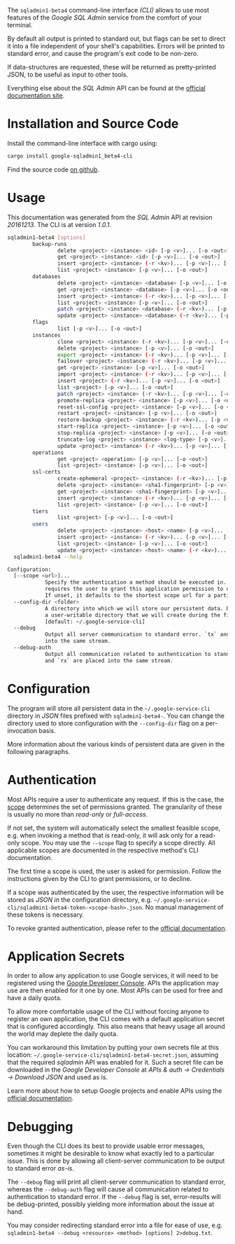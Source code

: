 <!---
DO NOT EDIT !
This file was generated automatically from 'src/mako/cli/README.md.mako'
DO NOT EDIT !
-->
The `sqladmin1-beta4` command-line interface *(CLI)* allows to use most features of the *Google SQL Admin* service from the comfort of your terminal.

By default all output is printed to standard out, but flags can be set to direct it into a file independent of your shell's
capabilities. Errors will be printed to standard error, and cause the program's exit code to be non-zero.

If data-structures are requested, these will be returned as pretty-printed JSON, to be useful as input to other tools.

Everything else about the *SQL Admin* API can be found at the
[official documentation site](https://cloud.google.com/sql/docs/reference/latest).

# Installation and Source Code

Install the command-line interface with cargo using:

```bash
cargo install google-sqladmin1_beta4-cli
```

Find the source code [on github](https://github.com/Byron/google-apis-rs/tree/master/gen/sqladmin1_beta4-cli).

# Usage

This documentation was generated from the *SQL Admin* API at revision *20161213*. The CLI is at version *1.0.1*.

```bash
sqladmin1-beta4 [options]
        backup-runs
                delete <project> <instance> <id> [-p <v>]... [-o <out>]
                get <project> <instance> <id> [-p <v>]... [-o <out>]
                insert <project> <instance> (-r <kv>)... [-p <v>]... [-o <out>]
                list <project> <instance> [-p <v>]... [-o <out>]
        databases
                delete <project> <instance> <database> [-p <v>]... [-o <out>]
                get <project> <instance> <database> [-p <v>]... [-o <out>]
                insert <project> <instance> (-r <kv>)... [-p <v>]... [-o <out>]
                list <project> <instance> [-p <v>]... [-o <out>]
                patch <project> <instance> <database> (-r <kv>)... [-p <v>]... [-o <out>]
                update <project> <instance> <database> (-r <kv>)... [-p <v>]... [-o <out>]
        flags
                list [-p <v>]... [-o <out>]
        instances
                clone <project> <instance> (-r <kv>)... [-p <v>]... [-o <out>]
                delete <project> <instance> [-p <v>]... [-o <out>]
                export <project> <instance> (-r <kv>)... [-p <v>]... [-o <out>]
                failover <project> <instance> (-r <kv>)... [-p <v>]... [-o <out>]
                get <project> <instance> [-p <v>]... [-o <out>]
                import <project> <instance> (-r <kv>)... [-p <v>]... [-o <out>]
                insert <project> (-r <kv>)... [-p <v>]... [-o <out>]
                list <project> [-p <v>]... [-o <out>]
                patch <project> <instance> (-r <kv>)... [-p <v>]... [-o <out>]
                promote-replica <project> <instance> [-p <v>]... [-o <out>]
                reset-ssl-config <project> <instance> [-p <v>]... [-o <out>]
                restart <project> <instance> [-p <v>]... [-o <out>]
                restore-backup <project> <instance> (-r <kv>)... [-p <v>]... [-o <out>]
                start-replica <project> <instance> [-p <v>]... [-o <out>]
                stop-replica <project> <instance> [-p <v>]... [-o <out>]
                truncate-log <project> <instance> <log-type> [-p <v>]... [-o <out>]
                update <project> <instance> (-r <kv>)... [-p <v>]... [-o <out>]
        operations
                get <project> <operation> [-p <v>]... [-o <out>]
                list <project> <instance> [-p <v>]... [-o <out>]
        ssl-certs
                create-ephemeral <project> <instance> (-r <kv>)... [-p <v>]... [-o <out>]
                delete <project> <instance> <sha1-fingerprint> [-p <v>]... [-o <out>]
                get <project> <instance> <sha1-fingerprint> [-p <v>]... [-o <out>]
                insert <project> <instance> (-r <kv>)... [-p <v>]... [-o <out>]
                list <project> <instance> [-p <v>]... [-o <out>]
        tiers
                list <project> [-p <v>]... [-o <out>]
        users
                delete <project> <instance> <host> <name> [-p <v>]... [-o <out>]
                insert <project> <instance> (-r <kv>)... [-p <v>]... [-o <out>]
                list <project> <instance> [-p <v>]... [-o <out>]
                update <project> <instance> <host> <name> (-r <kv>)... [-p <v>]... [-o <out>]
  sqladmin1-beta4 --help

Configuration:
  [--scope <url>]...
            Specify the authentication a method should be executed in. Each scope
            requires the user to grant this application permission to use it.
            If unset, it defaults to the shortest scope url for a particular method.
  --config-dir <folder>
            A directory into which we will store our persistent data. Defaults to
            a user-writable directory that we will create during the first invocation.
            [default: ~/.google-service-cli]
  --debug
            Output all server communication to standard error. `tx` and `rx` are placed
            into the same stream.
  --debug-auth
            Output all communication related to authentication to standard error. `tx`
            and `rx` are placed into the same stream.

```

# Configuration

The program will store all persistent data in the `~/.google-service-cli` directory in *JSON* files prefixed with `sqladmin1-beta4-`.  You can change the directory used to store configuration with the `--config-dir` flag on a per-invocation basis.

More information about the various kinds of persistent data are given in the following paragraphs.

# Authentication

Most APIs require a user to authenticate any request. If this is the case, the [scope][scopes] determines the 
set of permissions granted. The granularity of these is usually no more than *read-only* or *full-access*.

If not set, the system will automatically select the smallest feasible scope, e.g. when invoking a
method that is read-only, it will ask only for a read-only scope. 
You may use the `--scope` flag to specify a scope directly. 
All applicable scopes are documented in the respective method's CLI documentation.

The first time a scope is used, the user is asked for permission. Follow the instructions given 
by the CLI to grant permissions, or to decline.

If a scope was authenticated by the user, the respective information will be stored as *JSON* in the configuration
directory, e.g. `~/.google-service-cli/sqladmin1-beta4-token-<scope-hash>.json`. No manual management of these tokens
is necessary.

To revoke granted authentication, please refer to the [official documentation][revoke-access].

# Application Secrets

In order to allow any application to use Google services, it will need to be registered using the 
[Google Developer Console][google-dev-console]. APIs the application may use are then enabled for it
one by one. Most APIs can be used for free and have a daily quota.

To allow more comfortable usage of the CLI without forcing anyone to register an own application, the CLI
comes with a default application secret that is configured accordingly. This also means that heavy usage
all around the world may deplete the daily quota.

You can workaround this limitation by putting your own secrets file at this location: 
`~/.google-service-cli/sqladmin1-beta4-secret.json`, assuming that the required *sqladmin* API 
was enabled for it. Such a secret file can be downloaded in the *Google Developer Console* at 
*APIs & auth -> Credentials -> Download JSON* and used as is.

Learn more about how to setup Google projects and enable APIs using the [official documentation][google-project-new].


# Debugging

Even though the CLI does its best to provide usable error messages, sometimes it might be desirable to know
what exactly led to a particular issue. This is done by allowing all client-server communication to be 
output to standard error *as-is*.

The `--debug` flag will print all client-server communication to standard error, whereas the `--debug-auth` flag
will cause all communication related to authentication to standard error.
If the `--debug` flag is set, error-results will be debug-printed, possibly yielding more information about the 
issue at hand.

You may consider redirecting standard error into a file for ease of use, e.g. `sqladmin1-beta4 --debug <resource> <method> [options] 2>debug.txt`.


[scopes]: https://developers.google.com/+/api/oauth#scopes
[revoke-access]: http://webapps.stackexchange.com/a/30849
[google-dev-console]: https://console.developers.google.com/
[google-project-new]: https://developers.google.com/console/help/new/